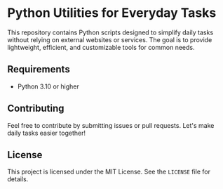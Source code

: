 # Python Utilities for Everyday Tasks

This repository contains Python scripts designed to simplify daily tasks without relying on external websites or services. The goal is to provide lightweight, efficient, and customizable tools for common needs.

## Requirements
- Python 3.10 or higher

## Contributing
Feel free to contribute by submitting issues or pull requests. Let's make daily tasks easier together!

## License
This project is licensed under the MIT License. See the `LICENSE` file for details.